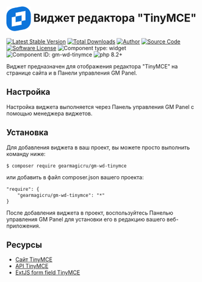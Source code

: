 # <img src="https://raw.githubusercontent.com/gearmagicru/gm-wd-tinymce/refs/heads/master/assets/images/icon.svg" width="64px" height="64px" align="absmiddle"> Виджет редактора "TinyMCE"

[![Latest Stable Version](https://img.shields.io/packagist/v/gearmagicru/gm-wd-tinymce.svg)](https://packagist.org/packages/gearmagicru/gm-wd-tinymce)
[![Total Downloads](https://img.shields.io/packagist/dt/gearmagicru/gm-wd-tinymce.svg)](https://packagist.org/packages/gearmagicru/gm-wd-tinymce)
[![Author](https://img.shields.io/badge/author-anton.tivonenko@gmail.com-blue.svg)](mailto:anton.tivonenko@gmail)
[![Source Code](https://img.shields.io/badge/source-gearmagicru/gm--wd--tinymce-blue.svg)](https://github.com/gearmagicru/gm-wd-tinymce)
[![Software License](https://img.shields.io/badge/license-MIT-brightgreen.svg)](https://github.com/gearmagicru/gm-wd-tinymce/blob/master/LICENSE)
![Component type: widget](https://img.shields.io/badge/component%20type-widget-green.svg)
![Component ID: gm-wd-tinymce](https://img.shields.io/badge/component%20id-gm.wd.tinymce-green.svg)
![php 8.2+](https://img.shields.io/badge/php-min%208.2-red.svg)

Виджет предназначен для отображения редактора "TinyMCE" на странице сайта и в Панели управления GM Panel.

## Настройка

Настройка виджета выполняется через Панель управления GM Panel с помощью менеджера виджетов.

## Установка

Для добавления виджета в ваш проект, вы можете просто выполнить команду ниже:

```
$ composer require gearmagicru/gm-wd-tinymce
```

или добавить в файл composer.json вашего проекта:
```
"require": {
    "gearmagicru/gm-wd-tinymce": "*"
}
```

После добавления виджета в проект, воспользуйтесь Панелью управления GM Panel для установки его в редакцию вашего веб-приложения.

## Ресурсы
- [Сайт TinyMCE](https://www.tiny.cloud/)
- [API TinyMCE](https://www.tiny.cloud/docs/tinymce/6/apis/tinymce.root/)
- [ExtJS form field TinyMCE](https://github.com/sdruckerfig/Ext-JS-6-Bootcamp-In-a-Book/tree/master/shared-solutions/TinyMCE)
